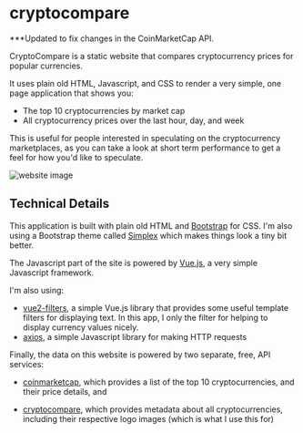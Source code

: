 # cryptocompare

***Updated to fix changes in the CoinMarketCap API.

CryptoCompare is a static website that compares cryptocurrency prices for
popular currencies.

It uses plain old HTML, Javascript, and CSS to render a very simple, one page
application that shows you:

- The top 10 cryptocurrencies by market cap
- All cryptocurrency prices over the last hour, day, and week

This is useful for people interested in speculating on the cryptocurrency
marketplaces, as you can take a look at short term performance to get a feel for
how you'd like to speculate.


![website image][]


## Technical Details

This application is built with plain old HTML and [Bootstrap][] for CSS.  I'm
also using a Bootstrap theme called [Simplex][] which makes things look a tiny
bit better.

The Javascript part of the site is powered by [Vue.js][], a very simple
Javascript framework.

I'm also using:

- [vue2-filters][], a simple Vue.js library that provides some useful template
  filters for displaying text. In this app, I only the filter for helping to
  display currency values nicely.
- [axios][], a simple Javascript library for making HTTP requests

Finally, the data on this website is powered by two separate, free, API
services:

- [coinmarketcap][], which provides a list of the top 10 cryptocurrencies, and
  their price details, and
- [cryptocompare][], which provides metadata about all cryptocurrencies,
  including their respective logo images (which is what I use this for)


  [Bootstrap]: http://getbootstrap.com/ "Twitter Bootstra"
  [Simplex]: https://bootswatch.com/simplex/ "Simplex Bootstrap Theme"
  [Vue.js]: https://vuejs.org/ "Vue.js"
  [vue2-filters]: https://www.npmjs.com/package/vue2-filters "vue2-filters"
  [axios]: https://github.com/mzabriskie/axios "axios"
  [coinmarketcap]: https://coinmarketcap.com/api/ "coinmarketcap API"
  [cryptocompare]: https://www.cryptocompare.com/api "cryptocompare API"
  [website image]: /static/images/screenshot.png "Screenshot"
